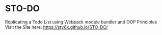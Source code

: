 # STO-DO
Replicating a Todo List using Webpack module bundler and OOP Principles
Visit the Site here: https://sty6x.github.io/STO-DO/
